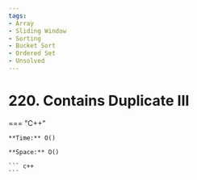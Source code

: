 ```yaml
---
tags:
- Array
- Sliding Window
- Sorting
- Bucket Sort
- Ordered Set
- Unsolved
---
```



# 220. Contains Duplicate III

=== "C++"

    **Time:** O()

    **Space:** O()

    ``` c++
    ```